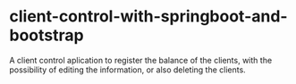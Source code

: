 # client-control-with-springboot-and-bootstrap
A client control aplication to register the balance of the clients, with the possibility of editing the information, or also deleting the clients.
